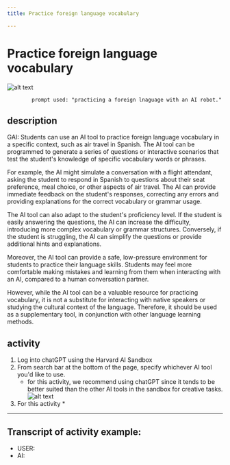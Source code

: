 ```yaml
---
title: Practice foreign language vocabulary

---
```


# Practice foreign language vocabulary

![alt text](https://files.slack.com/files-pri/T0HTW3H0V-F062LRKFC4Q/practicing_foreign_language_with_ai_robot.png?pub_secret=abc065ffaf)

            prompt used: "practicing a foreign lnaguage with an AI robot."
            
## description

GAI: Students can use an AI tool to practice foreign language vocabulary in a specific context, such as air travel in Spanish. The AI tool can be programmed to generate a series of questions or interactive scenarios that test the student's knowledge of specific vocabulary words or phrases.

For example, the AI might simulate a conversation with a flight attendant, asking the student to respond in Spanish to questions about their seat preference, meal choice, or other aspects of air travel. The AI can provide immediate feedback on the student's responses, correcting any errors and providing explanations for the correct vocabulary or grammar usage.

The AI tool can also adapt to the student's proficiency level. If the student is easily answering the questions, the AI can increase the difficulty, introducing more complex vocabulary or grammar structures. Conversely, if the student is struggling, the AI can simplify the questions or provide additional hints and explanations.

Moreover, the AI tool can provide a safe, low-pressure environment for students to practice their language skills. Students may feel more comfortable making mistakes and learning from them when interacting with an AI, compared to a human conversation partner.

However, while the AI tool can be a valuable resource for practicing vocabulary, it is not a substitute for interacting with native speakers or studying the cultural context of the language. Therefore, it should be used as a supplementary tool, in conjunction with other language learning methods.


## activity
1. Log into chatGPT using the Harvard AI Sandbox
2. From search bar at the bottom of the page, specify whichever AI tool you'd like to use.
    * for this activity, we recommend using chatGPT since it tends to be better suited than the other AI tools in the sandbox for creative tasks.
![alt text](https://files.slack.com/files-pri/T0HTW3H0V-F0612HG51ND/video_to_gif__6_..gif?pub_secret=4e1c91c9ce)
3. For this activity
    * 

---

## Transcript of activity example:

* USER:
* AI: 